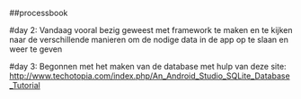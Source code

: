 ##processbook

#day 2:
Vandaag vooral bezig geweest met framework te maken en te kijken naar de verschillende manieren om de nodige data in de app op
te slaan en weer te geven

#day 3:
Begonnen met het maken van de database met hulp van deze site:
http://www.techotopia.com/index.php/An_Android_Studio_SQLite_Database_Tutorial
